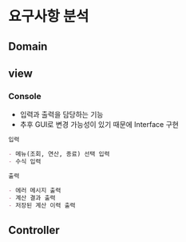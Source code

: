 # 요구사항 분석

## Domain

## view

### Console

- 입력과 출력을 담당하는 기능
- 추후 GUI로 변경 가능성이 있기 때문에 Interface 구현

```markdown
입력

- 메뉴(조회, 연산, 종료) 선택 입력
- 수식 입력

출력

- 에러 메시지 출력
- 계산 결과 출력
- 저장된 계산 이력 출력
```

## Controller

